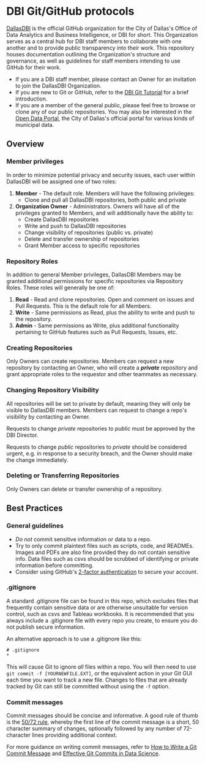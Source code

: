 DBI Git/GitHub protocols
========================

[DallasDBI](https://github.com/DallasDBI) is the official GitHub organization for the City of Dallas's Office of Data Analytics and Business Intelligence, or DBI for short. This Organization serves as a central hub for DBI staff members to collaborate with one another and to provide public transparency into their work. This repository houses documentation outlining the Organization's structure and governance, as well as guidelines for staff members intending to use GitHub for their work.

- If you are a DBI staff member, please contact an Owner for an invitation to join the DallasDBI Organization.
- If you are new to Git or GitHub, refer to the [DBI Git Tutorial](https://github.com/DallasDBI/DBI_Git_Tutorial) for a brief introduction.
- If you are a member of the general public, please feel free to browse or clone any of our public repositories. You may also be interested in the [Open Data Portal](https://www.dallasopendata.com/), the City of Dallas's official portal for various kinds of municipal data.

Overview
--------

### Member privileges

In order to minimize potential privacy and security issues, each user within DallasDBI will be assigned one of two roles:

1. **Member** - The default role. Members will have the following privileges:
    - Clone and pull all DallasDBI repositories, both public and private
2. **Organization Owner** - Administrators. Owners will have all of the privileges granted to Members, and will additionally have the ability to:
    - Create DallasDBI repositories
    - Write and push to DallasDBI repositories
    - Change visibility of repositories (public vs. private)
    - Delete and transfer ownership of repositories
    - Grant Member access to specific repositories
 
### Repository Roles

In addition to general Member privileges, DallasDBI Members may be granted additional permissions for specific repositories via Repository Roles. These roles will generally be one of:

1. **Read** - Read and clone repositories. Open and comment on issues and Pull Requests. This is the default role for all Members.
2. **Write** - Same permissions as Read, plus the ability to write and push to the repository.
3. **Admin** - Same permissions as Write, plus additional functionality pertaining to GitHub features such as Pull Requests, Issues, etc.

### Creating Repositories

Only Owners can create repositories. Members can request a new repository by contacting an Owner, who will create a ***private*** repository and grant appropriate roles to the requestor and other teammates as necessary.

### Changing Repository Visibility

All repositories will be set to private by default, meaning they will only be visible to DallasDBI members. Members can request to change a repo's visibility by contacting an Owner.

Requests to change *private* repositories to *public* must be approved by the DBI Director. 

Requests to change *public* repositories to *private* should be considered urgent, e.g. in response to a security breach, and the Owner should make the change immediately.

### Deleting or Transferring Repositories

Only Owners can delete or transfer ownership of a repository.

Best Practices
--------------

### General guidelines

- *Do not* commit sensitive information or data to a repo.
- Try to only commit plaintext files such as scripts, code, and READMEs. Images and PDFs are also fine provided they do not contain sensitive info. Data files such as csvs should be scrubbed of identifying or private information before committing.
- Consider using GitHub's [2-factor authentication](https://docs.github.com/en/authentication/securing-your-account-with-two-factor-authentication-2fa/about-two-factor-authentication) to secure your account.

### .gitignore

A standard .gitignore file can be found in this repo, which excludes files that frequently contain sensitive data or are otherwise unsuitable for version control, such as csvs and Tableau workbooks. It is recommended that you always include a .gitignore file with every repo you create, to ensure you do not publish secure information.

An alternative approach is to use a .gitignore like this:

    # .gitignore
    *
    
This will cause Git to ignore *all* files within a repo. You will then need to use `git commit -f [YOURNEWFILE.EXT]`, or the equivalent action in your Git GUI each time you want to track a new file. Changes to files that are already tracked by Git can still be committed without using the `-f` option.

### Commit messages

Commit messages should be concise and informative. A good rule of thumb is the [50/72 rule](https://www.midori-global.com/blog/2018/04/02/git-50-72-rule), whereby the first line of the commit message is a short, 50 character summary of changes, optionally followed by any number of 72-character lines providing additional context.

For more guidance on writing commit messages, refer to [How to Write a Git Commit Message](https://cbea.ms/git-commit/) and [Effective Git Commits in Data Science](https://ericmjl.github.io/essays-on-data-science/workflow/effective-commit-messages/).

